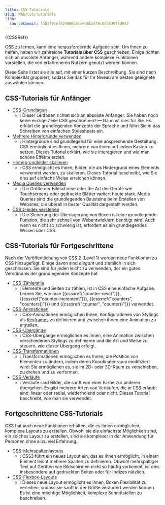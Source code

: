 ```yaml
---
title: CSS-Tutorials
slug: Web/CSS/Tutorials
l10n:
  sourceCommit: fab1f9cef824066b3ce6a5b25f6c6db539f5d042
---
```


{{CSSRef}}

CSS zu lernen, kann eine herausfordernde Aufgabe sein. Um Ihnen zu helfen, haben wir zahlreiche **Tutorials über CSS** geschrieben. Einige richten sich an absolute Anfänger, während andere komplexe Funktionen vorstellen, die von erfahreneren Nutzern genutzt werden können.

Diese Seite listet sie alle auf, mit einer kurzen Beschreibung. Sie sind nach Komplexität gruppiert, sodass Sie das für Ihr Niveau am besten geeignete auswählen können.

## CSS-Tutorials für Anfänger

- [CSS-Grundlagen](/de/docs/Learn/Getting_started_with_the_web/CSS_basics)
  - : Dieser Leitfaden richtet sich an absolute Anfänger: Sie haben noch keine einzige Zeile CSS geschrieben? — Dann ist dies für Sie. Es erklärt die grundlegenden Konzepte der Sprache und führt Sie in das Schreiben von einfachen Stylesheets ein.
- [Mehrere Hintergründe verwenden](/de/docs/Web/CSS/CSS_backgrounds_and_borders/Using_multiple_backgrounds)
  - : Hintergründe sind grundlegend für eine ansprechende Gestaltung: CSS ermöglicht es Ihnen, mehrere von ihnen auf jedem Kasten zu setzen. Dieses Tutorial erklärt, wie sie interagieren und wie man schöne Effekte erzielt.
- [Hintergrundbilder skalieren](/de/docs/Web/CSS/CSS_backgrounds_and_borders/Resizing_background_images)
  - : CSS ermöglicht es Ihnen, Bilder, die als Hintergrund eines Elements verwendet werden, zu skalieren. Dieses Tutorial beschreibt, wie Sie dies auf einfache Weise erreichen können.
- [Media Queries verwenden](/de/docs/Web/CSS/CSS_media_queries/Using_media_queries)
  - : Die Größe der Bildschirme oder die Art der Geräte wie Touchscreens oder gedruckte Blätter variiert heute stark. Media Queries sind die grundlegenden Bausteine beim Erstellen von Websites, die überall in bester Qualität dargestellt werden.
- [CSS z-index verstehen](/de/docs/Web/CSS/CSS_positioned_layout/Understanding_z-index)
  - : Die Steuerung der Überlagerung von Boxen ist eine grundlegende Funktion, die sehr schnell von Webentwicklern benötigt wird. Auch wenn es nicht so schwierig ist, erfordert es ein grundlegendes Wissen über CSS.

## CSS-Tutorials für Fortgeschrittene

Nach der Veröffentlichung von CSS 2 (Level 1) wurden neue Funktionen zu CSS hinzugefügt. Einige davon sind _elegant_ und ziemlich in sich geschlossen. Sie sind für jeden leicht zu verwenden, der ein gutes Verständnis der grundlegenden Konzepte hat.

- [CSS-Zählerstile](/de/docs/Web/API/CSS_Counter_Styles)
  - : Elemente und Seiten zu zählen, ist in CSS eine einfache Aufgabe. Lernen Sie, wie man {{cssxref("counter-reset")}}, {{cssxref("counter-increment")}}, {{cssxref("counters", "counters()")}} und {{cssxref("counter", "counter()")}} verwendet.
- [CSS-Animationen](/de/docs/Web/CSS/CSS_animations/Using_CSS_animations)
  - : CSS-Animationen ermöglichen Ihnen, Konfigurationen von Stylings als [Keyframes](/de/docs/Web/CSS/@keyframes) zu definieren und zwischen ihnen eine Animation zu erstellen.
- [CSS-Übergänge](/de/docs/Web/CSS/CSS_transitions/Using_CSS_transitions)
  - : CSS-Übergänge ermöglichen es Ihnen, eine Animation zwischen verschiedenen Stylings zu definieren und die Art und Weise zu steuern, wie dieser Übergang erfolgt.
- [CSS-Transformationen](/de/docs/Web/CSS/CSS_transforms/Using_CSS_transforms)
  - : Transformationen ermöglichen es Ihnen, die Position von Elementen zu ändern, indem deren Koordinatenraum modifiziert wird: Sie ermöglichen es, sie im 2D- oder 3D-Raum zu verschieben, zu drehen und zu verformen.
- [CSS-Verläufe](/de/docs/Web/CSS/CSS_images/Using_CSS_gradients)
  - : Verläufe sind Bilder, die sanft von einer Farbe zur anderen übergehen. Es gibt mehrere Arten von Verläufen, die in CSS erlaubt sind: linear oder radial, wiederholend oder nicht. Dieses Tutorial beschreibt, wie man sie verwendet.

## Fortgeschrittene CSS-Tutorials

CSS hat auch neue Funktionen erhalten, die es Ihnen ermöglichen, komplexe Layouts zu erstellen. Obwohl sie die einfachste Möglichkeit sind, ein solches Layout zu erstellen, sind sie komplexer in der Anwendung für Personen ohne allzu viel Erfahrung.

- [CSS-Mehrspaltenlayouts](/de/docs/Web/CSS/CSS_multicol_layout)
  - : CSS3 führt ein neues Layout ein, das es Ihnen ermöglicht, in einem Element leicht mehrere Spalten zu definieren. Obwohl mehrspaltiger Text auf Geräten wie Bildschirmen nicht so häufig vorkommt, ist dies insbesondere auf gedruckten Seiten oder für Indizes nützlich.
- [CSS-Flexbox-Layouts](/de/docs/Web/CSS/CSS_flexible_box_layout)
  - : Dieses neue Layout ermöglicht es Ihnen, Boxen Flexibilität zu verleihen, sodass sie sanft in der Größe verändert werden können. Es ist eine mächtige Möglichkeit, komplexe Schnittstellen zu beschreiben.
